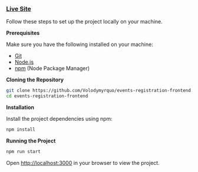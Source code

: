 
### [Live Site](https://volodymyrquo.github.io/the-social-network/)

Follow these steps to set up the project locally on your machine.

**Prerequisites**

Make sure you have the following installed on your machine:

- [Git](https://git-scm.com/)
- [Node.js](https://nodejs.org/en)
- [npm](https://www.npmjs.com/) (Node Package Manager)

**Cloning the Repository**

```bash
git clone https://github.com/Volodymyrquo/events-registration-frontend.git
cd events-registration-frontend
```

**Installation**

Install the project dependencies using npm:

```bash
npm install
```

**Running the Project**

```bash
npm run start
```

Open [http://localhost:3000](http://localhost:3000) in your browser to view the project.

